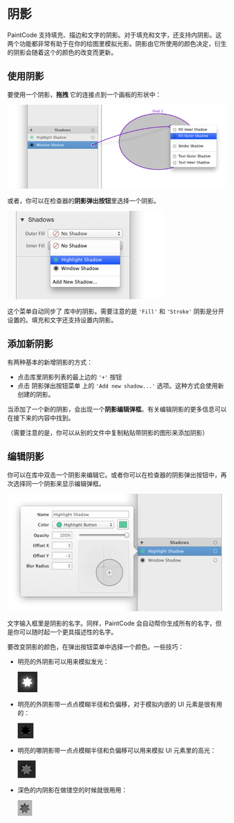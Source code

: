 # 阴影

PaintCode 支持填充、描边和文字的阴影。对于填充和文字，还支持内阴影。这两个功能都非常有助于在你的绘图里模拟光影。阴影由它所使用的颜色决定，衍生的阴影会随着这个的颜色的改变而更新。

## 使用阴影

要使用一个阴影，**拖拽** 它的连接点到一个画板的形状中：

![设置连接](images/shadow_assign_connection.png)

或者，你可以在检查器的**阴影弹出按钮**里选择一个阴影。

![阴影弹出菜单](images/shadowpopup.png)

这个菜单自动同步了 库中的阴影。需要注意的是 `'Fill'` 和 `'Stroke'` 阴影是分开设置的。填充和文字还支持设置内阴影。

## 添加新阴影

有两种基本的新增阴影的方式：

- 点击库里阴影列表的最上边的 `'+'` 按钮
- 点击 阴影弹出按钮菜单 上的 `'Add new shadow...'` 选项。这种方式会使用新创建的阴影。

当添加了一个新的阴影，会出现一个**阴影编辑弹框**。有关编辑阴影的更多信息可以在接下来的内容中找到。

（需要注意的是，你可以从别的文件中复制粘贴带阴影的图形来添加阴影）

## 编辑阴影

你可以在库中双击一个阴影来编辑它。或者你可以在检查器的阴影弹出按钮中，再次选择同一个阴影来显示编辑弹框。

![阴影编辑弹框](images/shadowpopover.png)

文字输入框里是阴影的名字。同样，PaintCode 会自动帮你生成所有的名字，但是你可以随时起一个更具描述性的名字。

要改变阴影的颜色，在弹出按钮菜单中选择一个颜色。一些技巧：

- 明亮的外阴影可以用来模拟发光：

    ![外阴影](images/shadow1.png)

- 明亮的外阴影带一点点模糊半径和负偏移，对于模拟内嵌的 UI 元素是很有用的：

    ![外阴影](images/shadow2.png)

- 明亮的哪阴影带一点点模糊半径和负偏移可以用来模拟 UI 元素里的高光：

    ![外阴影](images/shadow3.png)

- 深色的内阴影在做镂空的时候就很用用：

    ![外阴影](images/shadow4.png)
